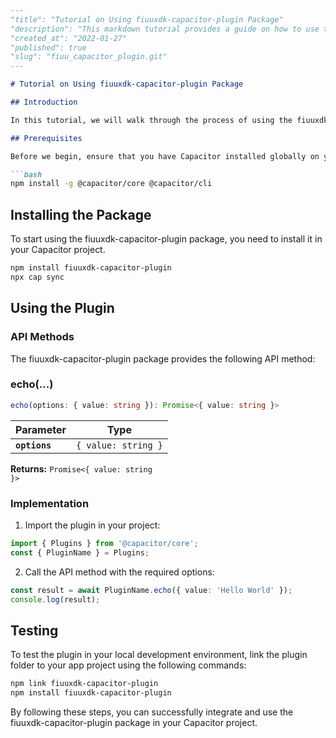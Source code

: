 ```md
---
"title": "Tutorial on Using fiuuxdk-capacitor-plugin Package"
"description": "This markdown tutorial provides a guide on how to use the fiuuxdk-capacitor-plugin package for Capacitor, including installation, implementation, and testing steps."
"created_at": "2022-01-27"
"published": true
"slug": "fiuu_capacitor_plugin.git"
---

# Tutorial on Using fiuuxdk-capacitor-plugin Package

## Introduction

In this tutorial, we will walk through the process of using the fiuuxdk-capacitor-plugin package with Capacitor to enhance your Ionic applications.

## Prerequisites

Before we begin, ensure that you have Capacitor installed globally on your machine.

```bash
npm install -g @capacitor/core @capacitor/cli
```

## Installing the Package

To start using the fiuuxdk-capacitor-plugin package, you need to install it in your Capacitor project.

```bash
npm install fiuuxdk-capacitor-plugin
npx cap sync
```

## Using the Plugin

### API Methods

The fiuuxdk-capacitor-plugin package provides the following API method:

### echo(...)

```typescript
echo(options: { value: string }): Promise<{ value: string }>
```

| Parameter    | Type                      |
| ------------ | ------------------------- |
| **`options`** | <code>{ value: string }</code> |

**Returns:** <code>Promise<{ value: string }></code>

### Implementation

1. Import the plugin in your project:

```typescript
import { Plugins } from '@capacitor/core';
const { PluginName } = Plugins;
```

2. Call the API method with the required options:

```typescript
const result = await PluginName.echo({ value: 'Hello World' });
console.log(result);
```

## Testing

To test the plugin in your local development environment, link the plugin folder to your app project using the following commands:

```bash
npm link fiuuxdk-capacitor-plugin
npm install fiuuxdk-capacitor-plugin
```

By following these steps, you can successfully integrate and use the fiuuxdk-capacitor-plugin package in your Capacitor project.
```